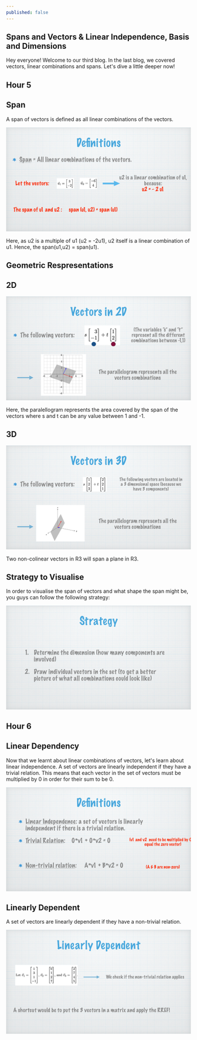 ```yaml
---
published: false
---
```

## Spans and Vectors & Linear Independence, Basis and Dimensions 

Hey everyone! Welcome to our third blog. In the last blog, we covered vectors, linear combinations and spans. Let's dive a little deeper now!

## Hour 5

## Span

A span of vectors is defined as all linear combinations of the vectors.  

![alt text](https://github.com/nilu-24/nilu-24.github.io/blob/master/_posts/HOUR%205-2.jpg?raw=true) 

Here, as u2 is a multiple of u1 (u2 = -2u1), u2 itself is a linear combination of u1. Hence, the span(u1,u2) = span(u1).

## Geometric Respresentations

## 2D

![alt text](https://github.com/nilu-24/nilu-24.github.io/blob/master/_posts/HOUR%205-3.jpg?raw=true) 

Here, the paralellogram represents the area covered by the span of the vectors where s and t can be any value between 1 and -1.

## 3D

![alt text](https://github.com/nilu-24/nilu-24.github.io/blob/master/_posts/HOUR%205-4.jpg?raw=true) 

Two non-colinear vectors in R3 will span a plane in R3.

## Strategy to Visualise 

In order to visualise the span of vectors and what shape the span might be, you guys can follow the following strategy:

![alt text](https://github.com/nilu-24/nilu-24.github.io/blob/master/_posts/HOUR%205-5.jpg?raw=true) 

## Hour 6

## Linear Dependency

Now that we learnt about linear combinations of vectors, let's learn about linear independence.
A set of vectors are linearly independent if they have a trivial relation. This means that each vector in the set of vectors must be multiplied by 0 in order for their sum to be 0.

![alt text](https://github.com/nilu-24/nilu-24.github.io/blob/master/_posts/HOUR%206-2.jpg?raw=true) 

## Linearly Dependent

A set of vectors are linearly dependent if they have a non-trivial relation.

![alt text](https://github.com/nilu-24/nilu-24.github.io/blob/master/_posts/HOUR%206-3.jpg?raw=true) 




